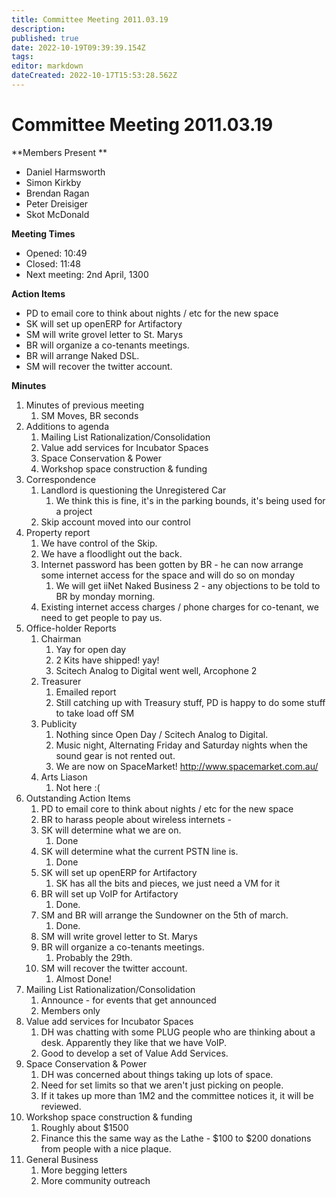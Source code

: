 ```yaml
---
title: Committee Meeting 2011.03.19
description: 
published: true
date: 2022-10-19T09:39:39.154Z
tags: 
editor: markdown
dateCreated: 2022-10-17T15:53:28.562Z
---
```


# Committee Meeting 2011.03.19

\*\*Members Present \*\*

-   Daniel Harmsworth
-   Simon Kirkby
-   Brendan Ragan
-   Peter Dreisiger
-   Skot McDonald

**Meeting Times**

-   Opened: 10:49
-   Closed: 11:48
-   Next meeting: 2nd April, 1300

**Action Items**

-   PD to email core to think about nights / etc for the new space
-   SK will set up openERP for Artifactory
-   SM will write grovel letter to St. Marys
-   BR will organize a co-tenants meetings.
-   BR will arrange Naked DSL.
-   SM will recover the twitter account.

**Minutes**

1.  Minutes of previous meeting
    1.  SM Moves, BR seconds
2.  Additions to agenda
    1.  Mailing List Rationalization/Consolidation
    2.  Value add services for Incubator Spaces
    3.  Space Conservation & Power
    4.  Workshop space construction & funding
3.  Correspondence
    1.  Landlord is questioning the Unregistered Car
        1.  We think this is fine, it's in the parking bounds, it's being used for a project
    2.  Skip account moved into our control
4.  Property report
    1.  We have control of the Skip.
    2.  We have a floodlight out the back.
    3.  Internet password has been gotten by BR - he can now arrange some internet access for the space and will do so on monday
        1.  We will get iiNet Naked Business 2 - any objections to be told to BR by monday morning.
    4.  Existing internet access charges / phone charges for co-tenant, we need to get people to pay us.
5.  Office-holder Reports
    1.  Chairman
        1.  Yay for open day
        2.  2 Kits have shipped! yay!
        3.  Scitech Analog to Digital went well, Arcophone 2
    2.  Treasurer
        1.  Emailed report
        2.  Still catching up with Treasury stuff, PD is happy to do some stuff to take load off SM
    3.  Publicity
        1.  Nothing since Open Day / Scitech Analog to Digital.
        2.  Music night, Alternating Friday and Saturday nights when the sound gear is not rented out.
        3.  We are now on SpaceMarket! <http://www.spacemarket.com.au/>
    4.  Arts Liason
        1.  Not here :(
6.  Outstanding Action Items
    1.  PD to email core to think about nights / etc for the new space
    2.  BR to harass people about wireless internets -
    3.  SK will determine what we are on.
        1.  Done
    4.  SK will determine what the current PSTN line is.
        1.  Done
    5.  SK will set up openERP for Artifactory
        1.  SK has all the bits and pieces, we just need a VM for it
    6.  BR will set up VoIP for Artifactory
        1.  Done.
    7.  SM and BR will arrange the Sundowner on the 5th of march.
        1.  Done.
    8.  SM will write grovel letter to St. Marys
    9.  BR will organize a co-tenants meetings.
        1.  Probably the 29th.
    10. SM will recover the twitter account.
        1.  Almost Done!
7.  Mailing List Rationalization/Consolidation
    1.  Announce - for events that get announced
    2.  Members only
8.  Value add services for Incubator Spaces
    1.  DH was chatting with some PLUG people who are thinking about a desk. Apparently they like that we have VoIP.
    2.  Good to develop a set of Value Add Services.
9.  Space Conservation & Power
    1.  DH was concerned about things taking up lots of space.
    2.  Need for set limits so that we aren't just picking on people.
    3.  If it takes up more than 1M2 and the committee notices it, it will be reviewed.
10. Workshop space construction & funding
    1.  Roughly about \$1500
    2.  Finance this the same way as the Lathe - \$100 to \$200 donations from people with a nice plaque.
11. General Business
    1.  More begging letters
    2.  More community outreach
